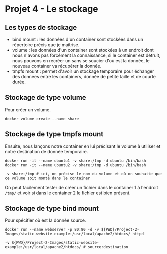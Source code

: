 # Projet 4 - Le stockage

## Les types de stockage

- bind mount : les données d'un container sont stockées dans un répertoire précis que je maîtrise.
- volume : les données d'un container sont stockées à un endroit dont nous n'avons pas forcément la connaissance, si le container est détruit, nous pouvons en recréer un sans se soucier d'où est la donnée, le nouveau container va récupérer la donnée.
- tmpfs mount : permet d'avoir un stockage temporaire pour échanger des données entre les containers, donnée de petite taille et de courte durée.

## Stockage de type volume

Pour créer un volume.

```shell
docker volume create --name share
```

## Stockage de type tmpfs mount

Ensuite, nous lançons notre container en lui précisant le volume à utiliser et notre destination de donnée temporaire.

```shell
docker run -it --name ubuntu1 -v share:/tmp -d ubuntu /bin/bash
docker run -it --name ubuntu2 -v share:/tmp -d ubuntu /bin/bash

-v share:/tmp # ici, on précise le nom du volume et où on souhaite que ce volume soit monté dans le container
```

On peut facilement tester de créer un fichier dans le container 1 à l'endroit `/tmp/` et voir si dans le container 2 le fichier est bien présent.

## Stockage de type bind mount

Pour spécifier où est la donnée source.

```shell
docker run --name webserver -p 80:80 -d -v ${PWD}/Project-2-Images/static-website-example:/usr/local/apache2/htdocs/ httpd

-v ${PWD}/Project-2-Images/static-website-example:/usr/local/apache2/htdocs/ # source:destination
```
